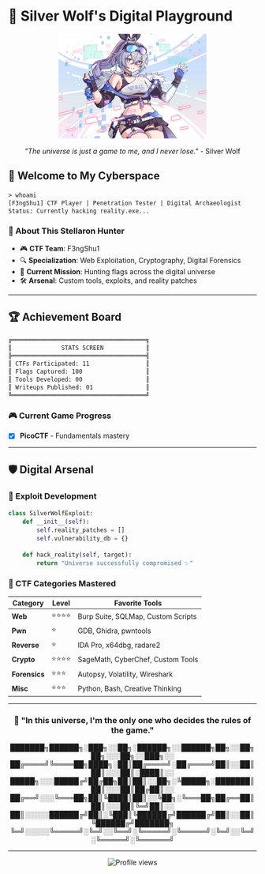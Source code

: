 # 🐺 Silver Wolf's Digital Playground
<div align="center">
  <img src="MySilverWolf.png" alt="Silver Wolf Hacking" width="300"/>
  
  *"The universe is just a game to me, and I never lose."* - Silver Wolf
</div>

## 👋 Welcome to My Cyberspace
```
> whoami
[F3ngShu1] CTF Player | Penetration Tester | Digital Archaeologist
Status: Currently hacking reality.exe...
```

### 🌟 About This Stellaron Hunter
- 🎮 **CTF Team**: F3ngShu1 
- 🔍 **Specialization**: Web Exploitation, Cryptography, Digital Forensics
- 🎯 **Current Mission**: Hunting flags across the digital universe
- 🛠️ **Arsenal**: Custom tools, exploits, and reality patches

---

## 🏆 Achievement Board
```
╔══════════════════════════════════════╗
║              STATS SCREEN            ║
╠══════════════════════════════════════╣
║ CTFs Participated: 11                ║
║ Flags Captured: 100                  ║
║ Tools Developed: 00                  ║
║ Writeups Published: 01               ║
╚══════════════════════════════════════╝
```

### 🎮 Current Game Progress
- [x] **PicoCTF** - Fundamentals mastery
---

## 🛡️ Digital Arsenal

### 🔧 Exploit Development
```python
class SilverWolfExploit:
    def __init__(self):
        self.reality_patches = []
        self.vulnerability_db = {}
    
    def hack_reality(self, target):
        return "Universe successfully compromised ✨"
```

### 🎯 CTF Categories Mastered
| Category | Level | Favorite Tools |
|----------|-------|----------------|
| **Web** | ⭐⭐⭐⭐ | Burp Suite, SQLMap, Custom Scripts |
| **Pwn** | ⭐   | GDB, Ghidra, pwntools |
| **Reverse** | ⭐    | IDA Pro, x64dbg, radare2 |
| **Crypto** | ⭐⭐⭐⭐ | SageMath, CyberChef, Custom Tools |
| **Forensics** | ⭐⭐⭐ | Autopsy, Volatility, Wireshark |
| **Misc** | ⭐⭐⭐  | Python, Bash, Creative Thinking |

---

<div align="center">
  
### 🌌 "In this universe, I'm the only one who decides the rules of the game."


███████╗██████╗░███╗░░██╗░██████╗░░██████╗██╗░░██╗██╗░░░██╗░░███╗░░
██╔════╝╚════██╗████╗░██║██╔════╝░██╔════╝██║░░██║██║░░░██║░████║░░
█████╗░░░█████╔╝██╔██╗██║██║░░██╗░╚█████╗░███████║██║░░░██║██╔██║░░
██╔══╝░░░╚═══██╗██║╚████║██║░░╚██╗░╚═══██╗██╔══██║██║░░░██║╚═╝██║░░
██║░░░░░██████╔╝██║░╚███║╚██████╔╝██████╔╝██║░░██║╚██████╔╝███████╗
╚═╝░░░░░╚═════╝░╚═╝░░╚══╝░╚═════╝░╚═════╝░╚═╝░░╚═╝░╚═════╝░╚══════╝
                    

</div>

---

<div align="center">
  <img src="https://komarev.com/ghpvc/?username=MrGl1tchNu11&color=blueviolet&style=flat-square&label=Profile+Visits" alt="Profile views"/>
</div>
